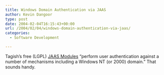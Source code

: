 ```yaml
---
title: Windows Domain Authentication via JAAS
author: Kevin Dangoor
type: post
date: 2004-02-04T16:15:43+00:00
url: /2004/02/04/windows-domain-authentication-via-jaas/
categories:
  - Software Development

---
```

Tagish&#8217;s free (LGPL) [JAAS Modules][1] &#8220;perform user authentication against a number of mechanisms including a Windows NT (or 2000) domain.&#8221; That sounds handy.

 [1]: http://free.tagish.net/jaas/ "JAAS Modules"